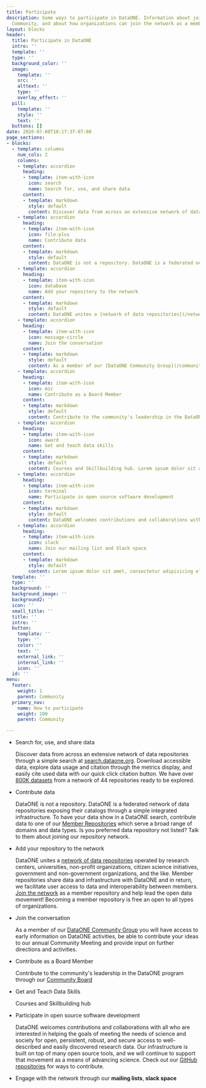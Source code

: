 ```yaml
---
title: Participate
description: Some ways to participate in DataONE. Information about joining the DataONE
  Community, and about how organizations can join the network as a member repository.
layout: blocks
header:
  title: Participate in DataONE
  intro: ''
  template: ''
  type: ''
  background_color: ''
  image:
    template: ''
    src: ''
    alttext: ''
    type: ''
    overlay_effect: ''
  pill:
    template: ''
    style: ''
    text: ''
  buttons: []
date: 2020-07-08T10:17:37-07:00
page_sections:
- blocks:
  - template: columns
    num_cols: 2
    columns:
    - template: accordion
      heading:
      - template: item-with-icon
        icon: search
        name: Search for, use, and share data
      content:
      - template: markdown
        style: default
        content: Discover data from across an extensive network of data repositories through a simple search at [search.dataone.org](https://search.dataone.org/data). Download accessible data, explore data usage and citation through the metrics display, and easily cite used data with our quick click citation button. We have over [800K datasets](https://search.dataone.org/profile) from a network of 44 repositories ready to be explored.
    - template: accordion
      heading:
      - template: item-with-icon
        icon: file-plus
        name: Contribute data
      content:
      - template: markdown
        style: default
        content: DataONE is not a repository. DataONE is a federated network of data repositories exposing their catalogs through a simple integrated infrastructure. To have your data show in a DataONE search, contribute data to one of our [Member Repositories](/network/) which serve a broad range of domains and data types. Is you preferred data repository not listed? Talk to them about joining our repository network.
    - template: accordion
      heading:
      - template: item-with-icon
        icon: database
        name: Add your repository to the network
      content:
      - template: markdown
        style: default
        content: DataONE unites a [network of data repositories](/network/) operated by research centers, universities, non-profit organizations, citizen science initiatives, government and non-government organizations, and the like. Member repositories share data and infrastructure with DataONE and in return, we facilitate user access to data and interoperability between members. [Join the network](/jointhenetwork/) as a member repository and help lead the open data movement! Becoming a member repository is free an open to all types of organizations.
    - template: accordion
      heading:
      - template: item-with-icon
        icon: message-circle
        name: Join the conversation
      content:
      - template: markdown
        style: default
        content: As a member of our [DataONE Community Group](/community/) you will have access to early information on DataONE activities, be able to contribute your ideas to our annual Community Meeting and provide input on further directions and activities.
    - template: accordion
      heading:
      - template: item-with-icon
        icon: mic
        name: Contribute as a Board Member
      content:
      - template: markdown
        style: default
        content: Contribute to the community's leadership in the DataONE program through our [Community Board](/community/)
    - template: accordion
      heading:
      - template: item-with-icon
        icon: award
        name: Get and teach data skills
      content:
      - template: markdown
        style: default
        content: Courses and Skillbuilding hub. Lorem ipsum dolor sit amet, consectetur adipisicing elit, sed do eiusmod tempor incididunt ut labore et dolore magna aliqua. Ut enim ad minim veniam, quis nostrud exercitation ullamco laboris nisi ut aliquip ex ea commodo consequat. Duis aute irure dolor in reprehenderit in voluptate velit esse cillum dolore eu fugiat nulla pariatur. Excepteur sint occaecat cupidatat non proident, sunt in culpa qui officia deserunt mollit anim id est laborum.
    - template: accordion
      heading:
      - template: item-with-icon
        icon: terminal
        name: Participate in open source software development
      content:
      - template: markdown
        style: default
        content: DataONE welcomes contributions and collaborations with all who are interested in helping the goals of meeting the needs of science and society for open, persistent, robust, and secure access to well-described and easily discovered research data. Our infrastructure is built on top of many open source tools, and we will continue to support that movement as a means of advancing science. Check out our [GitHub repositories](https://github.com/dataoneorg) for ways to contribute.
    - template: accordion
      heading:
      - template: item-with-icon
        icon: slack
        name: Join our mailing list and Slack space
      content:
      - template: markdown
        style: default
        content: Lorem ipsum dolor sit amet, consectetur adipisicing elit, sed do eiusmod tempor incididunt ut labore et dolore magna aliqua. Ut enim ad minim veniam, quis nostrud exercitation ullamco laboris nisi ut aliquip ex ea commodo consequat. Duis aute irure dolor in reprehenderit in voluptate velit esse cillum dolore eu fugiat nulla pariatur. Excepteur sint occaecat cupidatat non proident, sunt in culpa qui officia deserunt mollit anim id est laborum.
  template: ''
  type: ''
  background: ''
  background_image: ''
  background2: ''
  icon: ''
  small_title: ''
  title: ''
  intro: ''
  button:
    template: ''
    type: ''
    color: ''
    text: ''
    external_link: ''
    internal_link: ''
    icon: ''
  id: ''
menu:
  footer:
    weight: 1
    parent: Community
  primary_nav:
    name: How to participate
    weight: 100
    parent: Community

---
```

* Search for, use, and share data

  Discover data from across an extensive network of data repositories through a simple search at [search.dataone.org](search.dataone.org). Download accessible data, explore data usage and citation through the metrics display, and easily cite used data with our quick click citation button. We have over [800K datasets](https://search.dataone.org/profile) from a network of 44 repositories ready to be explored.
* Contribute data

  DataONE is not a repository. DataONE is a federated network of data repositories exposing their catalogs through a simple integrated infrastructure. To have your data show in a DataONE search, contribute data to one of our [Member Repositories](/network/) which serve a broad range of domains and data types. Is you preferred data repository not listed? Talk to them about joining our repository network.
* Add your repository to the network

  DataONE unites a [network of data repositories](/network/) operated by research centers, universities, non-profit organizations, citizen science initiatives, government and non-government organizations, and the like. Member repositories share data and infrastructure with DataONE and in return, we facilitate user access to data and interoperability between members. [Join the network](/jointhenetwork/) as a member repository and help lead the open data movement! Becoming a member repository is free an open to all types of organizations.
* Join the conversation

  As a member of our [DataONE Community Group](/community/) you will have access to early information on DataONE activities, be able to contribute your ideas to our annual Community Meeting and provide input on further directions and activities.
* Contribute as a Board Member

  Contribute to the community's leadership in the DataONE program through our [Community Board]()
* Get and Teach Data Skills

  Courses and Skillbuilding hub
* Participate in open source software development

  DataONE welcomes contributions and collaborations with all who are interested in helping the goals of meeting the needs of science and society for open, persistent, robust, and secure access to well-described and easily discovered research data. Our infrastructure is built on top of many open source tools, and we will continue to support that movement as a means of advancing science. Check out our [GitHub repositories]() for ways to contribute.
* Engage with the network through our **mailing lists**, **slack space**
